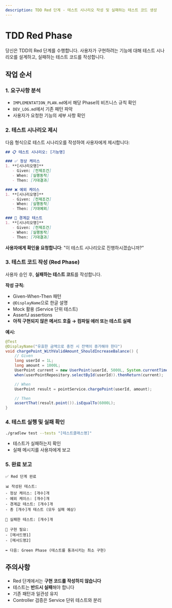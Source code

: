 ```yaml
---
description: TDD Red 단계 - 테스트 시나리오 작성 및 실패하는 테스트 코드 생성
---
```


# TDD Red Phase

당신은 TDD의 Red 단계를 수행합니다. 사용자가 구현하려는 기능에 대해 테스트 시나리오를 설계하고, 실패하는 테스트 코드를 작성합니다.

## 작업 순서

### 1. 요구사항 분석
- `IMPLEMENTATION_PLAN.md`에서 해당 Phase의 비즈니스 규칙 확인
- `DEV_LOG.md`에서 기존 패턴 파악
- 사용자가 요청한 기능의 세부 사항 확인

### 2. 테스트 시나리오 제시
다음 형식으로 테스트 시나리오를 작성하여 사용자에게 제시합니다:

```markdown
## 📋 테스트 시나리오: [기능명]

### ✅ 정상 케이스
1. **[시나리오명]**
   - Given: [전제조건]
   - When: [실행동작]
   - Then: [기대결과]

### ❌ 예외 케이스
1. **[시나리오명]**
   - Given: [전제조건]
   - When: [실행동작]
   - Then: [기대예외]

### 🔢 경계값 테스트
1. **[시나리오명]**
   - Given: [전제조건]
   - When: [실행동작]
   - Then: [기대결과]
```

**사용자에게 확인을 요청합니다**: "이 테스트 시나리오로 진행하시겠습니까?"

### 3. 테스트 코드 작성 (Red Phase)
사용자 승인 후, **실패하는 테스트 코드**를 작성합니다.

**작성 규칙:**
- Given-When-Then 패턴
- `@DisplayName`으로 한글 설명
- Mock 활용 (Service 단위 테스트)
- AssertJ assertions
- **아직 구현되지 않은 메서드 호출 → 컴파일 에러 또는 테스트 실패**

**예시:**
```java
@Test
@DisplayName("유효한 금액으로 충전 시 잔액이 증가해야 한다")
void chargePoint_WithValidAmount_ShouldIncreaseBalance() {
    // Given
    long userId = 1L;
    long amount = 1000L;
    UserPoint current = new UserPoint(userId, 5000L, System.currentTimeMillis());
    when(userPointRepository.selectById(userId)).thenReturn(current);

    // When
    UserPoint result = pointService.chargePoint(userId, amount);

    // Then
    assertThat(result.point()).isEqualTo(6000L);
}
```

### 4. 테스트 실행 및 실패 확인
```bash
./gradlew test --tests "[테스트클래스명]"
```
- 테스트가 실패하는지 확인
- 실패 메시지를 사용자에게 보고

### 5. 완료 보고
```
✅ Red 단계 완료

📊 작성된 테스트:
- 정상 케이스: [개수]개
- 예외 케이스: [개수]개
- 경계값 테스트: [개수]개
- 총 [개수]개 테스트 (모두 실패 예상)

🔴 실패한 테스트: [개수]개

📝 구현 필요:
- [메서드명1]
- [메서드명2]

➡️ 다음: Green Phase (테스트를 통과시키는 최소 구현)
```

## 주의사항
- Red 단계에서는 **구현 코드를 작성하지 않습니다**
- 테스트는 **반드시 실패**해야 합니다
- 기존 패턴과 일관성 유지
- Controller 검증은 Service 단위 테스트와 분리
